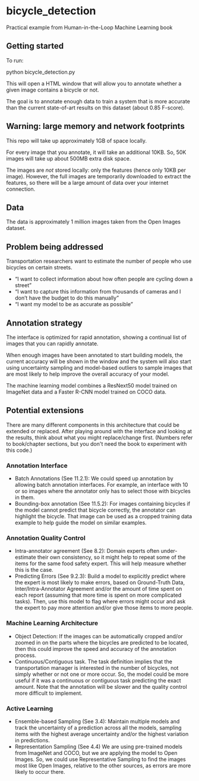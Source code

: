 # bicycle_detection
Practical example from Human-in-the-Loop Machine Learning book

## Getting started

To run:

python bicycle_detection.py

This will open a HTML window that will allow you to annotate whether a 
given image contains a bicycle or not. 

The goal is to annotate enough data to train a system that is more accurate 
than the current state-of-art results on this dataset (about 0.85 F-score).


## Warning: large memory and network footprints

This repo will take up approximately 1GB of space locally.

For every image that you annotate, it will take an additional 10KB. 
So, 50K images will take up about 500MB extra disk space. 

The images are _not_ stored locally: only the features (hence only 10KB per image).
However, the full images are temporarily downloaded to extract the features, so 
there will be a large amount of data over your internet connection.
 


## Data

The data is approximately 1 million images taken from the Open Images dataset.

## Problem being addressed

Transportation researchers want to estimate the number of people who use 
bicycles on certain streets.

- “I want to collect information about how often people are cycling down a street”
- “I want to capture this information from thousands of cameras and 
I don’t have the budget to do this manually”
- “I want my model to be as accurate as possible”

## Annotation strategy

The interface is optimized for rapid annotation, 
showing a continual list of images that you can rapidly annotate. 

When enough images have been annotated to start building models, 
the current accuracy will be shown in the window and the system will also
start using uncertainty sampling and model-based outliers to sample 
images that are most likely to help improve the overall accuracy of your model.

The machine learning model combines a ResNext50 model trained on ImageNet data
and a Faster R-CNN model trained on COCO data.


## Potential extensions

There are many different components in this architecture that could be extended or replaced. 
After playing around with the interface and looking at the results, think about what you might replace/change first.
(Numbers refer to book/chapter sections, but you don't need the book to experiment with this code.)

### Annotation Interface

- Batch Annotations (See 11.2.1): We could speed up annotation by allowing batch annotation interfaces. For example, an interface with 10 or so images where the annotator only has to select those with bicycles in them.
- Bounding-box annotation (See 11.5.2): For images containing bicycles if the model cannot predict that bicycle correctly, the annotator can highlight the bicycle. That image can be used as a cropped training data example to help guide the model on similar examples.

### Annotation Quality Control

- Intra-annotator agreement (See 8.2): Domain experts often under-estimate their own consistency, so it might help to repeat some of the items for the same food safety expert. This will help measure whether this is the case.
- Predicting Errors (See 9.2.3): Build a model to explicitly predict where the expert is most likely to make errors, based on Ground-Truth Data, Inter/Intra-Annotator Agreement and/or the amount of time spent on each report (assuming that more time is spent on more complicated tasks). Then, use this model to flag where errors might occur and ask the expert to pay more attention and/or give those items to more people. 

### Machine Learning Architecture

- Object Detection: If the images can be automatically cropped and/or zoomed in on the parts where the bicycles are predicted to be located, then this could improve the speed and accuracy of the annotation process.
- Continuous/Contiguous task. The task definition implies that the transportation manager is interested in the number of bicycles, not simply whether or not one or more occur. So, the model could be more useful if it was a continuous or contiguous task predicting the exact amount. Note that the annotation will be slower and the quality control more difficult to implement.

### Active Learning

- Ensemble-based Sampling (See 3.4): Maintain multiple models and track the uncertainty of a prediction across all the models, sampling items with the highest average uncertainty and/or the highest variation in predictions. 
- Representation Sampling (See 4.4) We are using pre-trained models from ImageNet and COCO, but we are applying the model to Open Images. So, we could use Representative Sampling to find the images most like Open Images, relative to the other sources, as errors are more likely to occur there. 

